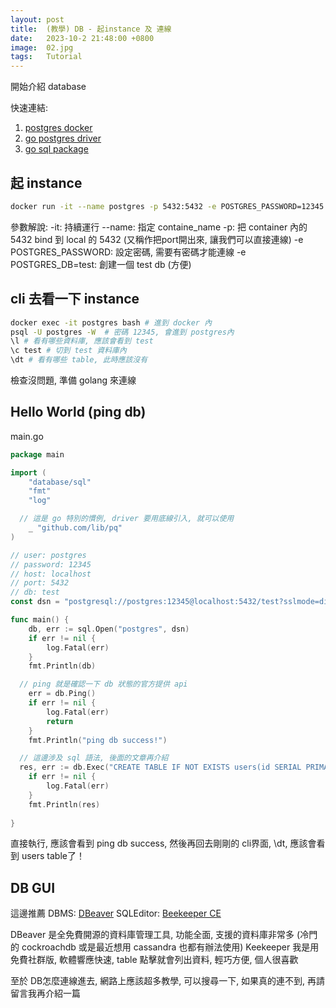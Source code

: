 ```yaml
---
layout: post
title:  (教學) DB - 起instance 及 連線
date:   2023-10-2 21:48:00 +0800
image:  02.jpg
tags:   Tutorial
---
```


開始介紹 database

快速連結:
1. [postgres docker](https://hub.docker.com/_/postgres)
2. [go postgres driver](https://github.com/lib/pq)
3. [go sql package](https://pkg.go.dev/database/sql)
## 起 instance
```bash
docker run -it --name postgres -p 5432:5432 -e POSTGRES_PASSWORD=12345 -e POSTGRES_DB=test postgres
```
參數解說:
-it: 持續運行
--name: 指定 containe_name
-p: 把 container 內的5432 bind 到 local 的 5432 (又稱作把port開出來, 讓我們可以直接連線)
-e POSTGRES_PASSWORD:  設定密碼, 需要有密碼才能連線
-e POSTGRES_DB=test: 創建一個 test db (方便)

## cli 去看一下 instance
```bash
docker exec -it postgres bash # 進到 docker 內
psql -U postgres -W  # 密碼 12345, 會進到 postgres內
\l # 看有哪些資料庫, 應該會看到 test
\c test # 切到 test 資料庫內
\dt # 看有哪些 table, 此時應該沒有
```
檢查沒問題, 準備 golang 來連線

## Hello World (ping db)
main.go
```go
package main

import (
	"database/sql"
	"fmt"
	"log"

  // 這是 go 特別的慣例, driver 要用底線引入, 就可以使用
	_ "github.com/lib/pq"
)

// user: postgres
// password: 12345
// host: localhost
// port: 5432
// db: test
const dsn = "postgresql://postgres:12345@localhost:5432/test?sslmode=disable"

func main() {
	db, err := sql.Open("postgres", dsn)
	if err != nil {
		log.Fatal(err)
	}
	fmt.Println(db)

  // ping 就是確認一下 db 狀態的官方提供 api
	err = db.Ping()
	if err != nil {
		log.Fatal(err)
		return
	}
	fmt.Println("ping db success!")

  // 這邊涉及 sql 語法, 後面的文章再介紹
  res, err := db.Exec("CREATE TABLE IF NOT EXISTS users(id SERIAL PRIMARY KEY, email text, password text)")
	if err != nil {
		log.Fatal(err)
	}
	fmt.Println(res)
  
}

```
直接執行, 應該會看到 ping db success,  然後再回去剛剛的 cli界面, \dt,  應該會看到 users table了！

## DB GUI

這邊推薦 
DBMS: [DBeaver](https://dbeaver.io/download/) 
SQLEditor: [Beekeeper CE](https://github.com/beekeeper-studio/beekeeper-studio)

DBeaver 是全免費開源的資料庫管理工具, 功能全面, 支援的資料庫非常多 (冷門的 cockroachdb 或是最近想用 cassandra 也都有辦法使用)
Keekeeper 我是用免費社群版, 軟體響應快速, table 點擊就會列出資料, 輕巧方便, 個人很喜歡

至於 DB怎麼連線進去, 網路上應該超多教學, 可以搜尋一下, 如果真的連不到, 再請留言我再介紹一篇